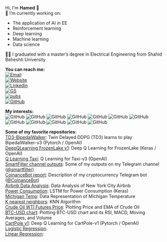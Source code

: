 Hi, I'm **Hamed** 👋  
:dart: I’m currently working on:
- The application of AI in EE
- Reinforcement learning
- Deep learning
- Machine learning
- Data science

:man_student: I graduated with a master’s degree in Electrical Engineering from Shahid Beheshti University  
  
**You can reach me:**  
[![Email](https://img.shields.io/badge/hamedmokazemi@gmail.com-black?style=flat-square&logo=Gmail&logoColor=EA4335)](mailto:hamedmokazemi@gmail.com)  
[![Website](https://img.shields.io/badge/abouthamed.com-blue?style=flat-square&logo=WordPress)](https://abouthamed.com)  
[![Linkedin](https://img.shields.io/badge/LinkedIn-0077B5?style=flat-square&logo=LinkedIn)](https://www.linkedin.com/in/hamedmokazemi/)  
[![GS](https://img.shields.io/badge/Google%20Scholar-black?style=flat-square&logo=Google%20Scholar)](https://scholar.google.com/citations?hl=en&user=NjtgLrwAAAAJ)  
[![pubs](https://img.shields.io/badge/Publons-336699?style=flat-square&logo=Publons)](https://publons.com/researcher/3963629/hamed-mohammad-kazemi/)  
[![GitHub](https://img.shields.io/badge/GitHub-100000?style=flat-square&logo=GitHub)](https://github.com/hamedmokazemi)  
  
  
  
**My interests:**  
![GitHub](https://img.shields.io/badge/Python-3776AB?style=flat-square&logo=python&logoColor=white)   ![GitHub](https://img.shields.io/badge/TensorFlow-FF6F00?style=flat-square&logo=TensorFlow&logoColor=white)   ![GitHub](https://img.shields.io/badge/Keras-D00000?style=flat-square&logo=Keras&logoColor=white)   ![GitHub](https://img.shields.io/badge/PyTorch-%23EE4C2C.svg)   ![GitHub](https://img.shields.io/badge/scikit_learn-F7931E?style=flat-square&logo=scikit-learn&logoColor=white)   ![GitHub](https://img.shields.io/badge/Jupyter-F37626.svg?&style=flat-square&logo=Jupyter&logoColor=white)      ![GitHub](https://img.shields.io/badge/conda-342B029.svg?&style=flat-square&logo=anaconda&logoColor=white)      ![GitHub](https://img.shields.io/badge/pycharm-143?style=flat-square&logo=pycharm&logoColor=black&color=black&labelColor=green)      ![GitHub](https://img.shields.io/badge/sublime_text-%23575757.svg?&style=flat-square&logo=sublime-text&logoColor=important)      ![GitHub](https://img.shields.io/badge/Atom-66595C?style=flat-square&logo=Atom&logoColor=white
)      ![GitHub](https://colab.research.google.com/assets/colab-badge.svg)     ![GitHub](https://img.shields.io/badge/RASPBERRY%20PI-C51A4A.svg?&style=flat-square&logo=raspberry%20pi&logoColor=white)      


**Some of my favorite repositories:**  
[TD3-BipedalWalker](https://github.com/hamedmokazemi/TD3-BipedalWalker): Twin Delayed DDPG (TD3) learns to play BipedalWalker-v3 (Pytorch / OpenAI)  
[DeepQLearning FrozenLake v1](https://github.com/hamedmokazemi/DeepQLearning_FrozenLake_1): Deep Q Learning for FrozenLake (Keras / OpenAI)  
[Q Learning Taxi](https://github.com/hamedmokazemi/QLearning_Taxi): Q Learning for Taxi-v3 (OpenAI)  
[SmartFilter channel outputs](https://github.com/hamedmokazemi/SmartFilter_channel_outputs): Some of my outputs on my Telegram channel ([@smartfilter](https://t.me/smartfilter))  
[CoinanceBot report](https://github.com/hamedmokazemi/CoinanceBot_report): Description of my cryptocurrency Telegram bot ([@CoinanceBot](https://t.me/CoinanceBot))  
[Airbnb Data Analysis](https://github.com/hamedmokazemi/Airbnb_Data_Analysis): Data Analysis of New York City Airbnb  
[Power Consumption](https://github.com/hamedmokazemi/Power_Consumption): LSTM for Power Consumption (Keras)  
[Michigan Temp](https://github.com/hamedmokazemi/Michigan_Temp): Data Representation of Michigan Temperature  
[K nearest neighbors](https://github.com/hamedmokazemi/k_nearest_neighbors): KNN Algorithm  
[Crude Oil WTI Futures Price](https://github.com/hamedmokazemi/Crude-Oil-WTI-Futures-Price): Plotting Price and EMA of Crude Oil  
[BTC-USD chart](https://github.com/hamedmokazemi/BTC-USD_chart): Plotting BTC-USD chart and its RSI, MACD, Moving Averages, and Volume  
[CartPole v1](https://github.com/hamedmokazemi/CartPole-v1): Deep Q Learning for CartPole-v1 (Pytorch / OpenAI)  
[Logistic Regression](https://github.com/hamedmokazemi/LogisticRegression):  
[Linear Regression](https://github.com/hamedmokazemi/LinearRegression): 


